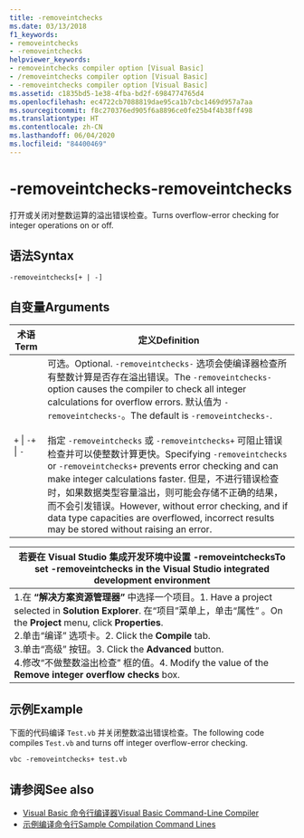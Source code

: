 ```yaml
---
title: -removeintchecks
ms.date: 03/13/2018
f1_keywords:
- removeintchecks
- -removeintchecks
helpviewer_keywords:
- removeintchecks compiler option [Visual Basic]
- /removeintchecks compiler option [Visual Basic]
- -removeintchecks compiler option [Visual Basic]
ms.assetid: c1835bd5-1e38-4fba-bd2f-6984774765d4
ms.openlocfilehash: ec4722cb7088819dae95ca1b7cbc1469d957a7aa
ms.sourcegitcommit: f8c270376ed905f6a8896ce0fe25b4f4b38ff498
ms.translationtype: HT
ms.contentlocale: zh-CN
ms.lasthandoff: 06/04/2020
ms.locfileid: "84400469"
---
```

# <a name="-removeintchecks"></a><span data-ttu-id="10ba5-102">-removeintchecks</span><span class="sxs-lookup"><span data-stu-id="10ba5-102">-removeintchecks</span></span>
<span data-ttu-id="10ba5-103">打开或关闭对整数运算的溢出错误检查。</span><span class="sxs-lookup"><span data-stu-id="10ba5-103">Turns overflow-error checking for integer operations on or off.</span></span>  
  
## <a name="syntax"></a><span data-ttu-id="10ba5-104">语法</span><span class="sxs-lookup"><span data-stu-id="10ba5-104">Syntax</span></span>  
  
```console  
-removeintchecks[+ | -]  
```  
  
## <a name="arguments"></a><span data-ttu-id="10ba5-105">自变量</span><span class="sxs-lookup"><span data-stu-id="10ba5-105">Arguments</span></span>  
  
|<span data-ttu-id="10ba5-106">术语</span><span class="sxs-lookup"><span data-stu-id="10ba5-106">Term</span></span>|<span data-ttu-id="10ba5-107">定义</span><span class="sxs-lookup"><span data-stu-id="10ba5-107">Definition</span></span>|  
|---|---|  
|<span data-ttu-id="10ba5-108">`+` &#124; `-`</span><span class="sxs-lookup"><span data-stu-id="10ba5-108">`+` &#124; `-`</span></span>|<span data-ttu-id="10ba5-109">可选。</span><span class="sxs-lookup"><span data-stu-id="10ba5-109">Optional.</span></span> <span data-ttu-id="10ba5-110">`-removeintchecks-` 选项会使编译器检查所有整数计算是否存在溢出错误。</span><span class="sxs-lookup"><span data-stu-id="10ba5-110">The `-removeintchecks-` option causes the compiler to check all integer calculations for overflow errors.</span></span> <span data-ttu-id="10ba5-111">默认值为 `-removeintchecks-`。</span><span class="sxs-lookup"><span data-stu-id="10ba5-111">The default is `-removeintchecks-`.</span></span><br /><br /> <span data-ttu-id="10ba5-112">指定 `-removeintchecks` 或 `-removeintchecks+` 可阻止错误检查并可以使整数计算更快。</span><span class="sxs-lookup"><span data-stu-id="10ba5-112">Specifying `-removeintchecks` or `-removeintchecks+` prevents error checking and can make integer calculations faster.</span></span> <span data-ttu-id="10ba5-113">但是，不进行错误检查时，如果数据类型容量溢出，则可能会存储不正确的结果，而不会引发错误。</span><span class="sxs-lookup"><span data-stu-id="10ba5-113">However, without error checking, and if data type capacities are overflowed, incorrect results may be stored without raising an error.</span></span>|  
  
|<span data-ttu-id="10ba5-114">若要在 Visual Studio 集成开发环境中设置 -removeintchecks</span><span class="sxs-lookup"><span data-stu-id="10ba5-114">To set -removeintchecks in the Visual Studio integrated development environment</span></span>|  
|---|  
|<span data-ttu-id="10ba5-115">1.在 **“解决方案资源管理器”** 中选择一个项目。</span><span class="sxs-lookup"><span data-stu-id="10ba5-115">1.  Have a project selected in **Solution Explorer**.</span></span> <span data-ttu-id="10ba5-116">在“项目”菜单上，单击“属性”   。</span><span class="sxs-lookup"><span data-stu-id="10ba5-116">On the **Project** menu, click **Properties**.</span></span> <br /><span data-ttu-id="10ba5-117">2.单击“编译”  选项卡。</span><span class="sxs-lookup"><span data-stu-id="10ba5-117">2.  Click the **Compile** tab.</span></span><br /><span data-ttu-id="10ba5-118">3.单击“高级”  按钮。</span><span class="sxs-lookup"><span data-stu-id="10ba5-118">3.  Click the **Advanced** button.</span></span><br /><span data-ttu-id="10ba5-119">4.修改“不做整数溢出检查”  框的值。</span><span class="sxs-lookup"><span data-stu-id="10ba5-119">4.  Modify the value of the **Remove integer overflow checks** box.</span></span>|  
  
## <a name="example"></a><span data-ttu-id="10ba5-120">示例</span><span class="sxs-lookup"><span data-stu-id="10ba5-120">Example</span></span>  
 <span data-ttu-id="10ba5-121">下面的代码编译 `Test.vb` 并关闭整数溢出错误检查。</span><span class="sxs-lookup"><span data-stu-id="10ba5-121">The following code compiles `Test.vb` and turns off integer overflow-error checking.</span></span>  
  
```console
vbc -removeintchecks+ test.vb  
```  
  
## <a name="see-also"></a><span data-ttu-id="10ba5-122">请参阅</span><span class="sxs-lookup"><span data-stu-id="10ba5-122">See also</span></span>

- [<span data-ttu-id="10ba5-123">Visual Basic 命令行编译器</span><span class="sxs-lookup"><span data-stu-id="10ba5-123">Visual Basic Command-Line Compiler</span></span>](index.md)
- [<span data-ttu-id="10ba5-124">示例编译命令行</span><span class="sxs-lookup"><span data-stu-id="10ba5-124">Sample Compilation Command Lines</span></span>](sample-compilation-command-lines.md)
